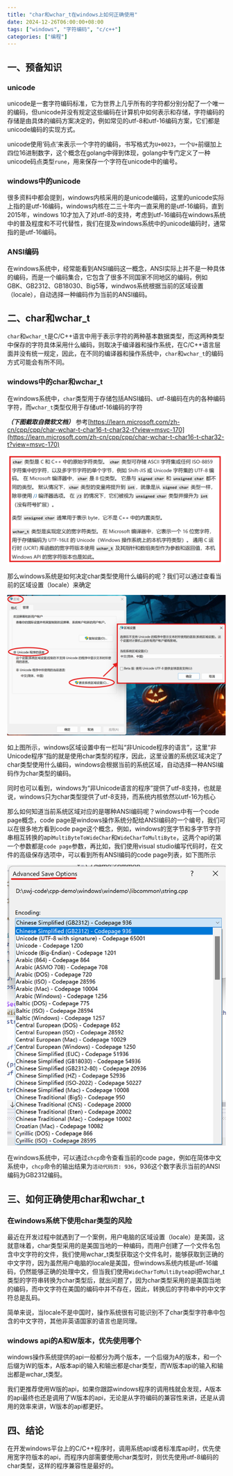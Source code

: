 ```yaml
---
title: "char和wchar_t在windows上如何正确使用"
date: 2024-12-26T06:00:00+08:00
tags: ["windows", "字符编码", "c/c++"]
categories: ["编程"]
---
```


## 一、预备知识

### unicode

unicode是一套字符编码标准，它为世界上几乎所有的字符都分别分配了一个唯一的编码，但unicode并没有规定这些编码在计算机中如何表示和存储，字符编码的存储是由具体的编码方案决定的，例如常见的utf-8和utf-16编码方案，它们都是unicode编码的实现方式。

unicode使用‘码点’来表示一个字符的编码，书写格式为`U+0023`，一个`U+`前缀加上四位16进制数字，这个概念在golang中得到体现，golang中专门定义了一种unicode码点类型`rune`，用来保存一个字符在unicode中的编号。

### windows中的unicode

很多资料中都会提到，windows内核采用的是unicode编码，这里的unicode实际上指的是utf-16编码，windows内核在二三十年内一直采用的是utf-16编码，直到2015年，windows 10才加入了对utf-8的支持，考虑到utf-16编码在windows系统中的普及程度和不可代替性，我们在提及windows系统中的unicode编码时，通常指的是utf-16编码。

### ANSI编码

在windows系统中，经常能看到ANSI编码这一概念，ANSI实际上并不是一种具体的编码，而是一个编码集合，它包含了很多不同国家不同地区的编码，例如GBK、GB2312、GB18030、Big5等，windwos系统根据当前的区域设置（locale），自动选择一种编码作为当前的ANSI编码。

## 二、char和wchar_t

`char`和`wchar_t`是C/C++语言中用于表示字符的两种基本数据类型，而这两种类型中保存的字符具体采用什么编码，则取决于编译器和操作系统，在C/C++语言层面并没有统一规定，因此，在不同的编译器和操作系统中，`char`和`wchar_t`的编码方式可能会有所不同。

### windows中的char和wchar_t

在windows系统中，`char`类型用于存储包括ANSI编码、utf-8编码在内的各种编码字符，而`wchar_t`类型仅用于存储utf-16编码的字符

***（下图截取自微软文档）*** 参考[https://learn.microsoft.com/zh-cn/cpp/cpp/char-wchar-t-char16-t-char32-t?view=msvc-170](https://learn.microsoft.com/zh-cn/cpp/cpp/char-wchar-t-char16-t-char32-t?view=msvc-170)

![windows中的char和wchar_t](/posts/56.char-wchar-on-windows/char_wchar_on_windows.png)

那么windows系统是如何决定char类型使用什么编码的呢？我们可以通过查看当前的区域设置（locale）来确定

![windows中的区域设置](/posts/56.char-wchar-on-windows/windows_locale_settings.png)

如上图所示，windows区域设置中有一栏叫“非Unicode程序的语言”，这里“非Unicode程序”指的就是使用char类型的程序，因此，这里设置的系统区域决定了char类型使用什么编码，windows会根据当前的系统区域，自动选择一种ANSI编码作为char类型的编码。

同时也可以看到，windows为“非Unicode语言的程序”提供了utf-8支持，也就是说，windows只为char类型提供了utf-8支持，而系统内核依然以utf-16为核心

那么如何知道当前系统区域对应的是哪种ANSI编码呢？windows中有一个code page概念，code page是windows操作系统分配给ANSI编码的一个编号，我们可以在很多地方看到code page这个概念，例如，windows的宽字节和多字节字符串相互转换的api`MultiByteToWideChar`和`WideCharToMultiByte`，这两个api的第一个参数都是`code page`参数，再比如，我们使用visual studio编写代码时，在文件的高级保存选项中，可以看到所有ANSI编码的code page列表，如下图所示

![visual studio中的code page](/posts/56.char-wchar-on-windows/code_page.png)

在windows系统中，可以通过`chcp`命令查看当前的code page，例如在简体中文系统中，`chcp`命令的输出结果为`活动代码页: 936`，936这个数字表示当前的ANSI编码为GB2312编码。

## 三、如何正确使用char和wchar_t

### 在windows系统下使用char类型的风险

最近在开发过程中就遇到了一个案例，用户电脑的区域设置（locale）是美国，这就意味着，char类型采用的是美国当地的一种编码，而用户创建了一个文件名包含中文字符的文件，我们使用wchar_t类型获取这个文件名时，能够获取到正确的中文字符，因为虽然用户电脑的locale是美国，但windows系统内核是utf-16编码，仍然能够正确的处理中文，但当我们使用`WideCharToMultiByte`api把wchar_t类型的字符串转换为char类型后，就出问题了，因为char类型采用的是美国当地的编码，而中文字符在美国的编码中并不存在，因此，转换后的字符串中的中文字符总是乱码。

简单来说，当locale不是中国时，操作系统很有可能识别不了char类型字符串中包含的中文字符，其他非英语国家的语言也是同理。

### windows api的A和W版本，优先使用哪个

windows操作系统提供的api一般都分为两个版本，一个后缀为A的版本，和一个后缀为W的版本，A版本api的输入和输出都是char类型，而W版本api的输入和输出都是wchar_t类型。

我们更推荐使用W版的api，如果你跟踪windows程序的调用栈就会发现，A版本的api最终也还是调用了W版本的api，无论是从字符编码的兼容性来讲，还是从调用的效率来讲，W版本的api都更好。

## 四、结论

在开发windows平台上的C/C++程序时，调用系统api或者标准库api时，优先使用宽字符版本的api，而程序内部需要使用char类型时，则优先使用utf-8编码的char类型，这样的程序兼容性是最好的。

